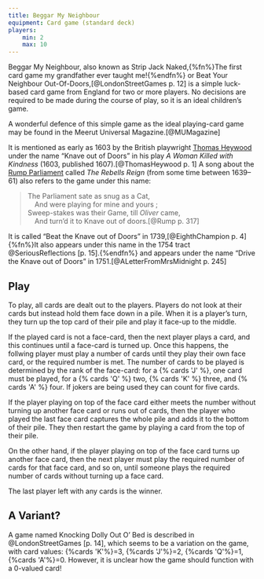 ```yaml
---
title: Beggar My Neighbour
equipment: Card game (standard deck)
players:
    min: 2
    max: 10
---
```


<p class="lead">
<span class="aka">Beggar My Neighbour</span>, also known as <span class="aka">Strip Jack Naked</span>,{%fn%}The first card game my grandfather ever taught me!{%endfn%} or <span class="aka">Beat Your Neighbour Out-Of-Doors</span>,[@LondonStreetGames p. 12] is a simple luck-based card game from England for two or more players. No decisions are required to be made during the course of play, so it is an ideal children’s game.
</p>

A wonderful defence of this simple game as the ideal playing-card game may be found in the Meerut Universal Magazine.[@MUMagazine]

It is mentioned as early as 1603 by the British playwright [Thomas Heywood](https://en.wikipedia.org/wiki/Thomas_Heywood) under the name “<span class="aka">Knave out of Doors</span>” in his play <cite>A Woman Killed with Kindness</cite> (1603, published 1607).[@ThomasHeywood p. 1] A song about the [Rump Parliament](https://en.wikipedia.org/wiki/Rump_Parliament) called <cite>The Rebells Reign</cite> (from some time between 1639–61) also refers to the game under this name:

> The Parliament sate as snug as a Cat,<br/>
> &emsp;And were playing for mine and yours ;<br/>
> Sweep-stakes was their Game, till <em>Oliver</em> came,<br/>
> &emsp;And turn’d it to Knave out of doors.[@Rump p. 317]

It is called “<span class="aka">Beat the Knave out of Doors</span>” in 1739,[@EighthChampion p. 4]{%fn%}It also appears under this name in the 1754 tract @SeriousReflections [p. 15].{%endfn%} and appears under the name “<span class="aka">Drive the Knave out of Doors</span>” in 1751.[@ALetterFromMrsMidnight p. 245]

<!--

called Boutehors in French? https://archive.org/details/bim_eighteenth-century_royal-dictionary-abrid_boyer-abel_1720/page/n757/mode/2up?q=%22Knave+out+of+Doors%22

-->

## Play

To play, all cards are dealt out to the players. Players do not look at their cards but instead hold them face down in a pile. When it is a player’s turn, they turn up the top card of their pile and play it face-up to the middle.

If the played card is not a face-card, then the next player plays a card, and this continues until a face-card is turned up. Once this happens, the follwing player must play a number of cards until they play their own face card, or the required number is met. The number of cards to be played is determined by the rank of the face-card: for a {% cards 'J' %}, one card must be played, for a {% cards 'Q' %} two, {% cards 'K' %} three, and {% cards 'A' %} four. If jokers are being used they can count for five cards. 

If the player playing on top of the face card either meets the number without turning up another face card or runs out of cards, then the player who played the last face card captures the whole pile and adds it to the bottom of their pile. They then restart the game by playing a card from the top of their pile.

On the other hand, if the player playing on top of the face card turns up another face card, then the next player must play the required number of cards for that face card, and so on, until someone plays the required number of cards without turning up a face card.

The last player left with any cards is the winner.

## A Variant?

A game named <span class="aka">Knocking Dolly Out O’ Bed</span> is described in @LondonStreetGames [p. 14], which seems to be a variation on the game, with card values: {%cards 'K'%}=3, {%cards 'J'%}=2, {%cards 'Q'%}=1, {%cards 'A'%}=0. However, it is unclear how the game should function with a 0-valued card!
